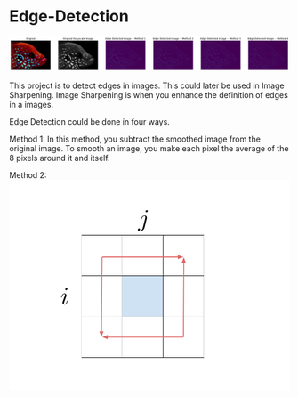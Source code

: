 # Edge-Detection

![](Edge-Detection-Examples.png)


This project is to detect edges in images. This could later be used in Image Sharpening. Image Sharpening is when you enhance the definition of edges in a images. 



Edge Detection could be done in four ways. 

Method 1:
In this method, you subtract the smoothed image from the original image. To smooth an image, you make each pixel the average of the 8 pixels around it and itself.

Method 2:
![](Method-2-Diagram.png)
